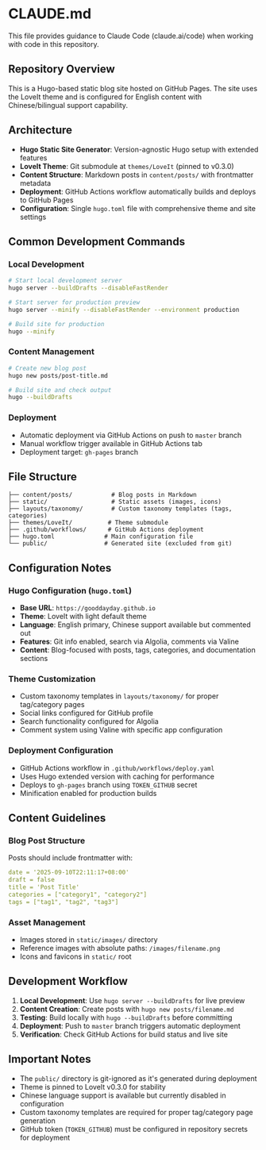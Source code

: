 # CLAUDE.md

This file provides guidance to Claude Code (claude.ai/code) when working with code in this repository.

## Repository Overview

This is a Hugo-based static blog site hosted on GitHub Pages. The site uses the LoveIt theme and is configured for English content with Chinese/bilingual support capability.

## Architecture

- **Hugo Static Site Generator**: Version-agnostic Hugo setup with extended features
- **LoveIt Theme**: Git submodule at `themes/LoveIt` (pinned to v0.3.0)
- **Content Structure**: Markdown posts in `content/posts/` with frontmatter metadata
- **Deployment**: GitHub Actions workflow automatically builds and deploys to GitHub Pages
- **Configuration**: Single `hugo.toml` file with comprehensive theme and site settings

## Common Development Commands

### Local Development
```bash
# Start local development server
hugo server --buildDrafts --disableFastRender

# Start server for production preview
hugo server --minify --disableFastRender --environment production

# Build site for production
hugo --minify
```

### Content Management
```bash
# Create new blog post
hugo new posts/post-title.md

# Build site and check output
hugo --buildDrafts
```

### Deployment
- Automatic deployment via GitHub Actions on push to `master` branch
- Manual workflow trigger available in GitHub Actions tab
- Deployment target: `gh-pages` branch

## File Structure

```
├── content/posts/           # Blog posts in Markdown
├── static/                  # Static assets (images, icons)
├── layouts/taxonomy/        # Custom taxonomy templates (tags, categories)
├── themes/LoveIt/          # Theme submodule
├── .github/workflows/      # GitHub Actions deployment
├── hugo.toml              # Main configuration file
└── public/                # Generated site (excluded from git)
```

## Configuration Notes

### Hugo Configuration (`hugo.toml`)
- **Base URL**: `https://gooddayday.github.io`
- **Theme**: LoveIt with light default theme
- **Language**: English primary, Chinese support available but commented out
- **Features**: Git info enabled, search via Algolia, comments via Valine
- **Content**: Blog-focused with posts, tags, categories, and documentation sections

### Theme Customization
- Custom taxonomy templates in `layouts/taxonomy/` for proper tag/category pages
- Social links configured for GitHub profile
- Search functionality configured for Algolia
- Comment system using Valine with specific app configuration

### Deployment Configuration
- GitHub Actions workflow in `.github/workflows/deploy.yaml`
- Uses Hugo extended version with caching for performance
- Deploys to `gh-pages` branch using `TOKEN_GITHUB` secret
- Minification enabled for production builds

## Content Guidelines

### Blog Post Structure
Posts should include frontmatter with:
```yaml
date = '2025-09-10T22:11:17+08:00'
draft = false
title = 'Post Title'
categories = ["category1", "category2"]
tags = ["tag1", "tag2", "tag3"]
```

### Asset Management
- Images stored in `static/images/` directory
- Reference images with absolute paths: `/images/filename.png`
- Icons and favicons in `static/` root

## Development Workflow

1. **Local Development**: Use `hugo server --buildDrafts` for live preview
2. **Content Creation**: Create posts with `hugo new posts/filename.md`
3. **Testing**: Build locally with `hugo --buildDrafts` before committing
4. **Deployment**: Push to `master` branch triggers automatic deployment
5. **Verification**: Check GitHub Actions for build status and live site

## Important Notes

- The `public/` directory is git-ignored as it's generated during deployment
- Theme is pinned to LoveIt v0.3.0 for stability
- Chinese language support is available but currently disabled in configuration
- Custom taxonomy templates are required for proper tag/category page generation
- GitHub token (`TOKEN_GITHUB`) must be configured in repository secrets for deployment